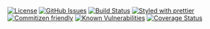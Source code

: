 [![License](https://img.shields.io/badge/License-0BSD-blue.svg)](https://spdx.org/licenses/0BSD.html)
[![GitHub Issues](https://img.shields.io/github/issues/Kronos-Integration/service-mqtt.svg?style=flat-square)](https://github.com/Kronos-Integration/service-mqtt/issues)
[![Build Status](https://img.shields.io/endpoint.svg?url=https%3A%2F%2Factions-badge.atrox.dev%2FKronos-Integration%2Fservice-mqtt%2Fbadge\&style=flat)](https://actions-badge.atrox.dev/Kronos-Integration/service-mqtt/goto)
[![Styled with prettier](https://img.shields.io/badge/styled_with-prettier-ff69b4.svg)](https://github.com/prettier/prettier)
[![Commitizen friendly](https://img.shields.io/badge/commitizen-friendly-brightgreen.svg)](http://commitizen.github.io/cz-cli/)
[![Known Vulnerabilities](https://snyk.io/test/github/Kronos-Integration/service-mqtt/badge.svg)](https://snyk.io/test/github/Kronos-Integration/service-mqtt)
[![Coverage Status](https://coveralls.io/repos/Kronos-Integration/service-mqtt/badge.svg)](https://coveralls.io/github/Kronos-Integration/service-mqtt)

